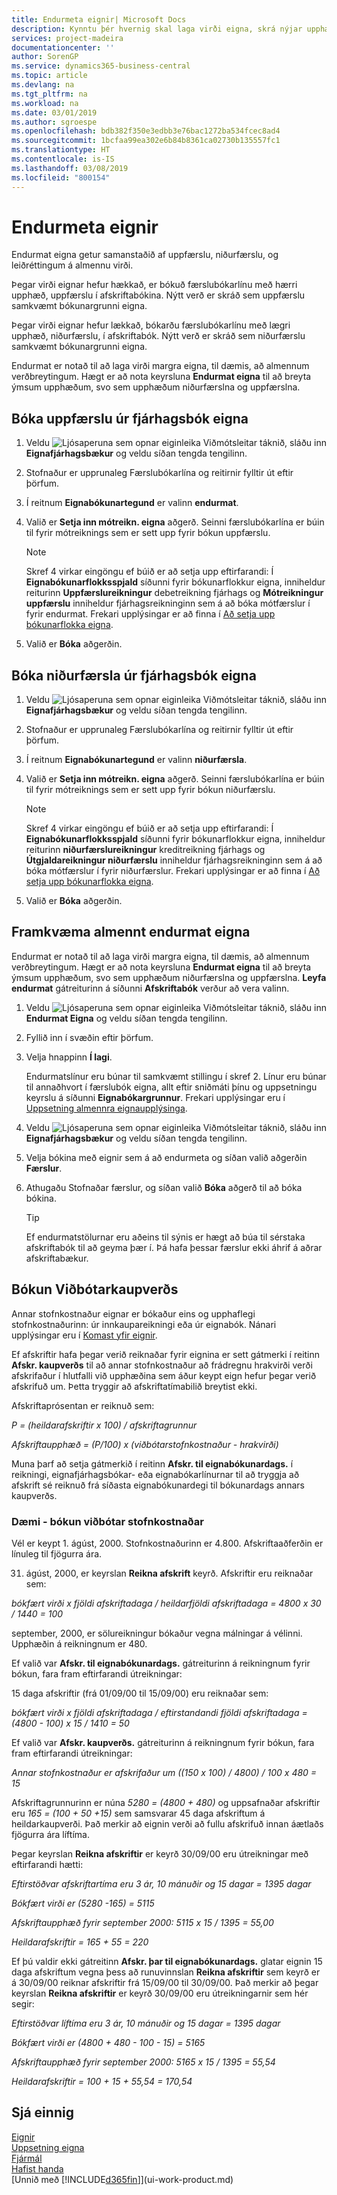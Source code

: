```yaml
---
title: Endurmeta eignir| Microsoft Docs
description: Kynntu þér hvernig skal laga virði eigna, skrá nýjar upphæðir sem niðurfærslu eða uppfærslu og bóka viðbótarkaupverð.
services: project-madeira
documentationcenter: ''
author: SorenGP
ms.service: dynamics365-business-central
ms.topic: article
ms.devlang: na
ms.tgt_pltfrm: na
ms.workload: na
ms.date: 03/01/2019
ms.author: sgroespe
ms.openlocfilehash: bdb382f350e3edbb3e76bac1272ba534fcec8ad4
ms.sourcegitcommit: 1bcfaa99ea302e6b84b8361ca02730b135557fc1
ms.translationtype: HT
ms.contentlocale: is-IS
ms.lasthandoff: 03/08/2019
ms.locfileid: "800154"
---
```

# <a name="revalue-fixed-assets"></a>Endurmeta eignir
Endurmat eigna getur samanstaðið af uppfærslu, niðurfærslu, og leiðréttingum á almennu virði.

Þegar virði eignar hefur hækkað, er bókuð færslubókarlínu með hærri upphæð, uppfærslu í afskriftabókina. Nýtt verð er skráð sem uppfærslu samkvæmt bókunargrunni eigna.

Þegar virði eignar hefur lækkað, bókarðu færslubókarlínu með lægri upphæð, niðurfærslu, í afskriftabók. Nýtt verð er skráð sem niðurfærslu samkvæmt bókunargrunni eigna.

Endurmat er notað til að laga virði margra eigna, til dæmis, að almennum verðbreytingum. Hægt er að nota keyrsluna **Endurmat eigna** til að breyta ýmsum upphæðum, svo sem upphæðum niðurfærslna og uppfærslna.

## <a name="to-post-an-appreciation-from-the-fixed-asset-gl-journal"></a>Bóka uppfærslu úr fjárhagsbók eigna
1. Veldu ![Ljósaperuna sem opnar eiginleika Viðmótsleitar](media/ui-search/search_small.png "Segðu mér hvað þú vilt gera") táknið, sláðu inn **Eignafjárhagsbækur** og veldu síðan tengda tengilinn.  
2. Stofnaður er upprunaleg Færslubókarlína og reitirnir fylltir út eftir þörfum.
3. Í reitnum **Eignabókunartegund** er valinn **endurmat**.
4. Valið er **Setja inn mótreikn. eigna** aðgerð. Seinni færslubókarlína er búin til fyrir mótreiknings sem er sett upp fyrir bókun uppfærslu.

    > [!NOTE]  
    >   Skref 4 virkar eingöngu ef búið er að setja upp eftirfarandi: Í **Eignabókunarflokksspjald** síðunni fyrir bókunarflokkur eigna, inniheldur reiturinn **Uppfærslureikningur** debetreikning fjárhags og **Mótreikningur uppfærslu** inniheldur fjárhagsreikninginn sem á að bóka mótfærslur í fyrir endurmat. Frekari upplýsingar er að finna í [Að setja upp bókunarflokka eigna](fa-how-setup-general.md#to-set-up-fixed-asset-posting-groups).  
5. Valið er **Bóka** aðgerðin.

## <a name="to-post-a-write-down-from-the-fixed-asset-gl-journal"></a>Bóka niðurfærsla úr fjárhagsbók eigna
1. Veldu ![Ljósaperuna sem opnar eiginleika Viðmótsleitar](media/ui-search/search_small.png "Segðu mér hvað þú vilt gera") táknið, sláðu inn **Eignafjárhagsbækur** og veldu síðan tengda tengilinn.  
2. Stofnaður er upprunaleg Færslubókarlína og reitirnir fylltir út eftir þörfum.
3. Í reitnum **Eignabókunartegund** er valinn **niðurfærsla**.
4. Valið er **Setja inn mótreikn. eigna** aðgerð. Seinni færslubókarlína er búin til fyrir mótreiknings sem er sett upp fyrir bókun niðurfærslu.

    > [!NOTE]  
    >   Skref 4 virkar eingöngu ef búið er að setja upp eftirfarandi: Í **Eignabókunarflokksspjald** síðunni fyrir bókunarflokkur eigna, inniheldur reiturinn **niðurfærslureikningur** kreditreikning fjárhags og **Útgjaldareikningur niðurfærslu** inniheldur fjárhagsreikninginn sem á að bóka mótfærslur í fyrir niðurfærslur. Frekari upplýsingar er að finna í [Að setja upp bókunarflokka eigna](fa-how-setup-general.md#to-set-up-fixed-asset-posting-groups).
5. Valið er **Bóka** aðgerðin.

## <a name="to-perform-general-revaluation-of-fixed-assets"></a>Framkvæma almennt endurmat eigna
Endurmat er notað til að laga virði margra eigna, til dæmis, að almennum verðbreytingum. Hægt er að nota keyrsluna **Endurmat eigna** til að breyta ýmsum upphæðum, svo sem upphæðum niðurfærslna og uppfærslna. **Leyfa endurmat** gátreiturinn á síðunni **Afskriftabók** verður að vera valinn.

1. Veldu ![Ljósaperuna sem opnar eiginleika Viðmótsleitar](media/ui-search/search_small.png "Segðu mér hvað þú vilt gera") táknið, sláðu inn **Endurmat Eigna** og veldu síðan tengda tengilinn.  
2. Fyllið inn í svæðin eftir þörfum.
3. Velja hnappinn **Í lagi**.

    Endurmatslínur eru búnar til samkvæmt stillingu í skref 2. Línur eru búnar til annaðhvort í færslubók eigna, allt eftir sniðmáti þínu og uppsetningu keyrslu á síðunni **Eignabókargrunnur**. Frekari upplýsingar eru í [Uppsetning almennra eignaupplýsinga](fa-how-setup-general.md).
4. Veldu ![Ljósaperuna sem opnar eiginleika Viðmótsleitar](media/ui-search/search_small.png "Segðu mér hvað þú vilt gera") táknið, sláðu inn **Eignafjárhagsbækur** og veldu síðan tengda tengilinn.  
5. Velja bókina með eignir sem á að endurmeta og síðan valið aðgerðin **Færslur**.  
6. Athugaðu Stofnaðar færslur, og síðan valið **Bóka** aðgerð til að bóka bókina.

    > [!TIP]  
    >   Ef endurmatstölurnar eru aðeins til sýnis er hægt að búa til sérstaka afskriftabók til að geyma þær í. Þá hafa þessar færslur ekki áhrif á aðrar afskriftabækur.

## <a name="to-post-additional-acquisition-costs"></a>Bókun Viðbótarkaupverðs
Annar stofnkostnaður eignar er bókaður eins og upphaflegi stofnkostnaðurinn: úr innkaupareikningi eða úr eignabók. Nánari upplýsingar eru í [Komast yfir eignir](fa-how-acquire.md).  

Ef afskriftir hafa þegar verið reiknaðar fyrir eignina er sett gátmerki í reitinn **Afskr. kaupverðs** til að annar stofnkostnaður að frádregnu hrakvirði verði afskrifaður í hlutfalli við upphæðina sem áður keypt eign hefur þegar verið afskrifuð um. Þetta tryggir að afskriftatímabilið breytist ekki.  

Afskriftaprósentan er reiknuð sem:  

*P = (heildarafskriftir x 100) / afskriftagrunnur*

*Afskriftaupphæð = (P/100) x (viðbótarstofnkostnaður - hrakvirði)*  

Muna þarf að setja gátmerkið í reitinn **Afskr. til eignabókunardags.** í reikningi, eignafjárhagsbókar- eða eignabókarlínurnar til að tryggja að afskrift sé reiknuð frá síðasta eignabókunardegi til bókunardags annars kaupverðs.

### <a name="example---posting-additional-acquisition-costs"></a>Dæmi - bókun viðbótar stofnkostnaðar
Vél er keypt 1. ágúst, 2000. Stofnkostnaðurinn er 4.800. Afskriftaaðferðin er línuleg til fjögurra ára.

31. ágúst, 2000, er keyrslan **Reikna afskrift** keyrð. Afskriftir eru reiknaðar sem:

*bókfært virði x fjöldi afskriftadaga / heildarfjöldi afskriftadaga = 4800 x 30 / 1440 = 100*  

september, 2000, er sölureikningur bókaður vegna málningar á vélinni. Upphæðin á reikningnum er 480.

Ef valið var **Afskr. til eignabókunardags.** gátreiturinn á reikningnum fyrir bókun, fara fram eftirfarandi útreikningar:  

15 daga afskriftir (frá 01/09/00 til 15/09/00) eru reiknaðar sem:

*bókfært virði x fjöldi afskriftadaga / eftirstandandi fjöldi afskriftadaga = (4800 - 100) x 15 / 1410 = 50*

Ef valið var **Afskr. kaupverðs.** gátreiturinn á reikningnum fyrir bókun, fara fram eftirfarandi útreikningar:  

*Annar stofnkostnaður er afskrifaður um ((150 x 100) / 4800) / 100 x 480 = 15*

Afskriftagrunnurinn er núna *5280 = (4800 + 480)* og uppsafnaðar afskriftir eru *165 = (100 + 50 +15)* sem samsvarar 45 daga afskriftum á heildarkaupverði. Það merkir að eignin verði að fullu afskrifuð innan áætlaðs fjögurra ára líftíma.  

Þegar keyrslan **Reikna afskriftir** er keyrð 30/09/00 eru útreikningar með eftirfarandi hætti:  

*Eftirstöðvar afskriftartíma eru 3 ár, 10 mánuðir og 15 dagar = 1395 dagar*  

*Bókfært virði er (5280 -165) = 5115*  

*Afskriftaupphæð fyrir september 2000: 5115 x 15 / 1395 = 55,00*  

*Heildarafskriftir = 165 + 55 = 220*  

Ef þú valdir ekki gátreitinn **Afskr. þar til eignabókunardags.** glatar eignin 15 daga afskriftum vegna þess að runuvinnslan **Reikna afskriftir** sem keyrð er á 30/09/00 reiknar afskriftir frá 15/09/00 til 30/09/00. Það merkir að þegar keyrslan **Reikna afskriftir** er keyrð 30/09/00 eru útreikningarnir sem hér segir:  

*Eftirstöðvar líftíma eru 3 ár, 10 mánuðir og 15 dagar = 1395 dagar*  

*Bókfært virði er (4800 + 480 - 100 - 15) = 5165*

*Afskriftaupphæð fyrir september 2000: 5165 x 15 / 1395 = 55,54*  

*Heildarafskriftir = 100 + 15 + 55,54 = 170,54*

## <a name="see-also"></a>Sjá einnig
[Eignir](fa-manage.md)  
[Uppsetning eigna](fa-setup.md)  
[Fjármál](finance.md)  
[Hafist handa](product-get-started.md)  
[Unnið með [!INCLUDE[d365fin](includes/d365fin_md.md)]](ui-work-product.md)
